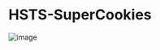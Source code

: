 # HSTS-SuperCookies




![image](https://user-images.githubusercontent.com/41412951/125381027-ca7a3080-e3c5-11eb-9775-ecb53ec6c34d.png)
